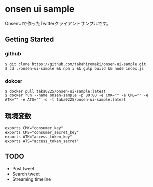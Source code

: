 # onsen ui sample
OnsenUIで作ったTwitterクライアントサンプルです。

## Getting Started
### github
```
$ git clone https://github.com/takahiromaki/onsen-ui-sample.git
$ cd ./onsen-ui-sample && npm i && gulp build && node index.js
```

### dokcer
```
$ docker pull taka0225/onsen-ui-sample:latest
$ docker run --name onsen-sample -p 80:80 -e CMK="" -e CMS="" -e ATK="" -e ATS="" -d -t taka0225/onsen-ui-sample:latest
```

## 環境変数
```
exports CMK="consumer_key"
exports CMS="consumer_secret_key"
exports ATK="access_token_key"
exports ATS="access_token_secret"
```

## TODO
- Post tweet
- Search tweet
- Streaming timeline
